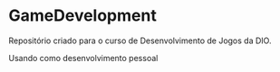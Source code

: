 # GameDevelopment
Repositório criado para o curso de Desenvolvimento de Jogos da DIO.

Usando como desenvolvimento pessoal